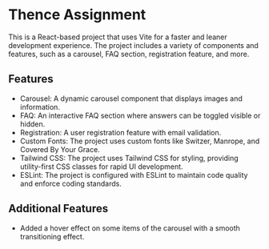 # Thence Assignment 

This is a React-based project that uses Vite for a faster and leaner development experience. The project includes a variety of components and features, such as a carousel, FAQ section, registration feature, and more.

## Features

- Carousel: A dynamic carousel component that displays images and information.
- FAQ: An interactive FAQ section where answers can be toggled visible or hidden.
- Registration: A user registration feature with email validation.
- Custom Fonts: The project uses custom fonts like Switzer, Manrope, and Covered By Your Grace.
- Tailwind CSS: The project uses Tailwind CSS for styling, providing utility-first CSS classes for rapid UI development.
- ESLint: The project is configured with ESLint to maintain code quality and enforce coding standards.


## Additional Features 
- Added a hover effect on some items of the carousel with a smooth transitioning effect.